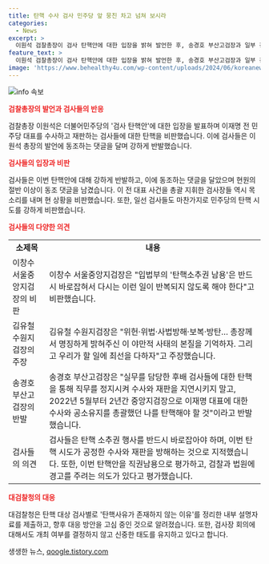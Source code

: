 ```yaml
---
title: 탄핵 수사 검사 민주당 앞 뭉친 차고 넘쳐 보시라
categories:
  - News
excerpt: >
  이원석 검찰총장이 검사 탄핵안에 대한 입장을 밝혀 발언한 후, 송경호 부산고검장과 일부 검사들이 반발하며 댓글로 동조 의견을 표현했다. 이에 대검찰청은 대응책을 고심 중이며, 민주당의 탄핵안에 대한 검사들의 다양한 입장이 나오고 있다. 또한, 대검찰청은 검사장 회의 개최 여부와 대응 방안을 신중히 고려 중인 것으로 전해졌다.
feature_text: >
  이원석 검찰총장이 검사 탄핵안에 대한 입장을 밝혀 발언한 후, 송경호 부산고검장과 일부 검사들이 반발하며 댓글로 동조 의견을 표현했다. 이에 대검찰청은 대응책을 고심 중이며, 민주당의 탄핵안에 대한 검사들의 다양한 입장이 나오고 있다. 또한, 대검찰청은 검사장 회의 개최 여부와 대응 방안을 신중히 고려 중인 것으로 전해졌다.
image: 'https://www.behealthy4u.com/wp-content/uploads/2024/06/koreanews.jpg'
---
```


<p><img src="https://www.behealthy4u.com/wp-content/uploads/2024/06/koreanews.jpg" alt="info 속보" /></p>

<p><b><span style="color: #ee2323;">검찰총장의 발언과 검사들의 반응</span></b></p>

<p data-ke-size="size16">검찰총장 이원석은 더불어민주당의 '검사 탄핵안'에 대한 입장을 발표하며 이재명 전 민주당 대표를 수사하고 재판하는 검사들에 대한 탄핵을 비판했습니다. 이에 검사들은 이원석 총장의 발언에 동조하는 댓글을 달며 강하게 반발했습니다.</p>

<p><b><span style="color: #ee2323;">검사들의 입장과 비판</span></b></p>

<p data-ke-size="size16">검사들은 이번 탄핵안에 대해 강하게 반발하고, 이에 동조하는 댓글을 달았으며 현원의 절반 이상이 동조 댓글을 남겼습니다. 이 전 대표 사건을 총괄 지휘한 검사장들 역시 목소리를 내며 현 상황을 비판했습니다. 또한, 일선 검사들도 마찬가지로 민주당의 탄핵 시도를 강하게 비판했습니다.</p>

<p><b><span style="color: #ee2323;">검사들의 다양한 의견</span></b></p>

<table>
  <tr>
    <td style="text-align: center; height: 17px;"><b>소제목</b></td>
    <td style="text-align: center; height: 17px;"><b>내용</b></td>
  </tr>
  <tr>
    <td style="text-align: left; height: 17px;">이창수 서울중앙지검장의 비판</td>
    <td style="text-align: left;">이창수 서울중앙지검장은 "입법부의 '탄핵소추권 남용'은 반드시 바로잡혀서 다시는 이런 일이 반복되지 않도록 해야 한다"고 비판했습니다.</td>
  </tr>
  <tr>
    <td style="text-align: left; height: 17px;">김유철 수원지검장의 주장</td>
    <td style="text-align: left;">김유철 수원지검장은 "위헌·위법·사법방해·보복·방탄… 총장께서 명징하게 밝혀주신 이 야만적 사태의 본질을 기억하자. 그리고 우리가 할 일에 최선을 다하자"고 주장했습니다.</td>
  </tr>
  <tr>
    <td style="text-align: left; height: 17px;">송경호 부산고검장의 반발</td>
    <td style="text-align: left;">송경호 부산고검장은 "실무를 담당한 후배 검사들에 대한 탄핵을 통해 직무를 정지시켜 수사와 재판을 지연시키지 말고, 2022년 5월부터 2년간 중앙지검장으로 이재명 대표에 대한 수사와 공소유지를 총괄했던 나를 탄핵해야 할 것"이라고 반발했습니다.</td>
  </tr>
  <tr>
    <td style="text-align: left; height: 17px;">검사들의 의견</td>
    <td style="text-align: left;">검사들은 탄핵 소추권 행사를 반드시 바로잡아야 하며, 이번 탄핵 시도가 공정한 수사와 재판을 방해하는 것으로 지적했습니다. 또한, 이번 탄핵안을 직권남용으로 평가하고, 검찰과 법원에 경고를 주려는 의도가 있다고 평가했습니다.</td>
  </tr>
</table>

<p><b><span style="color: #ee2323;">대검찰청의 대응</span></b></p>

<p data-ke-size="size16">대검찰청은 탄핵 대상 검사별로 '탄핵사유가 존재하지 않는 이유'를 정리한 내부 설명자료를 제출하고, 향후 대응 방안을 고심 중인 것으로 알려졌습니다. 또한, 검사장 회의에 대해서도 개최 여부를 결정하지 않고 신중한 태도를 유지하고 있다고 합니다.</p>
생생한 뉴스, <a href="https://qoogle.tistory.com" rel="dofollow">qoogle.tistory.com</a>


